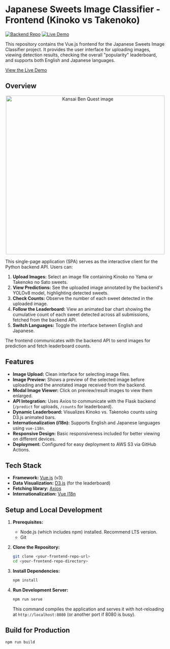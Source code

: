 # Japanese Sweets Image Classifier - Frontend (Kinoko vs Takenoko)

[![Backend Repo](https://img.shields.io/badge/Backend%20Repo-GitHub-blue?logo=github)](https://github.com/sylfort/yolo-chimera) <!-- Update link if backend repo is different -->
[![Live Demo](https://img.shields.io/badge/Live-Demo-brightgreen)](http://ec2-54-215-114-190.us-west-1.compute.amazonaws.com)

This repository contains the Vue.js frontend for the Japanese Sweets Image Classifier project. It provides the user interface for uploading images, viewing detection results, checking the overall "popularity" leaderboard, and supports both English and Japanese languages.

[View the Live Demo](http://ec2-54-215-114-190.us-west-1.compute.amazonaws.com)

## Overview

<p align="center">  <!-- Optional: align="center" or align="left" -->
  <img src="https://github.com/user-attachments/assets/7aed6d80-abf9-44a0-8212-5ebc8451a783" alt="Kansai Ben Quest image" width="500">
</p>

This single-page application (SPA) serves as the interactive client for the Python backend API. Users can:

1.  **Upload Images:** Select an image file containing Kinoko no Yama or Takenoko no Sato sweets.
2.  **View Predictions:** See the uploaded image annotated by the backend's YOLOv8 model, highlighting detected sweets.
3.  **Check Counts:** Observe the number of each sweet detected in the uploaded image.
4.  **Follow the Leaderboard:** View an animated bar chart showing the cumulative count of each sweet detected across all submissions, fetched from the backend API.
5.  **Switch Languages:** Toggle the interface between English and Japanese.

The frontend communicates with the backend API to send images for prediction and fetch leaderboard counts.

## Features

*   **Image Upload:** Clean interface for selecting image files.
*   **Image Preview:** Shows a preview of the selected image before uploading and the annotated image received from the backend.
*   **Modal Image Viewer:** Click on preview/result images to view them enlarged.
*   **API Integration:** Uses Axios to communicate with the Flask backend (`/predict` for uploads, `/counts` for leaderboard).
*   **Dynamic Leaderboard:** Visualizes Kinoko vs. Takenoko counts using D3.js animated bars.
*   **Internationalization (i18n):** Supports English and Japanese languages using `vue-i18n`.
*   **Responsive Design:** Basic responsiveness included for better viewing on different devices.
*   **Deployment:** Configured for easy deployment to AWS S3 via GitHub Actions.

## Tech Stack

*   **Framework:** [Vue.js](https://vuejs.org/) (v3)
*   **Data Visualization:** [D3.js](https://d3js.org/) (for the leaderboard)
*   **Fetching library:** [Axios](https://axios-http.com/)
*   **Internationalization:** [Vue I18n](https://kazupon.github.io/vue-i18n/)

## Setup and Local Development

1.  **Prerequisites:**
    *   Node.js (which includes npm) installed. Recommend LTS version.
    *   Git

2.  **Clone the Repository:**
    ```bash
    git clone <your-frontend-repo-url>
    cd <your-frontend-repo-directory>
    ```

3.  **Install Dependencies:**
    ```bash
    npm install
    ```

4.  **Run Development Server:**
    ```bash
    npm run serve
    ```
    This command compiles the application and serves it with hot-reloading at `http://localhost:8080` (or another port if 8080 is busy).

## Build for Production

```bash
npm run build
